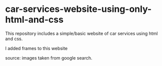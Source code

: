 # car-services-website-using-only-html-and-css
This repository includes a simple/basic website of car services using html and css.

I added frames to this website

source: images taken from google search.
